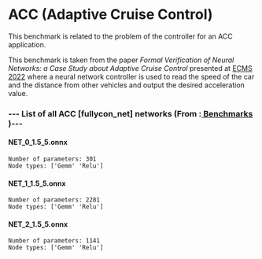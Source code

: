 # ACC (Adaptive Cruise Control)

This benchmark is related to the problem of the controller for an ACC application.

This benchmark is taken from the paper _Formal Verification of Neural Networks: a Case Study about Adaptive Cruise Control_ presented at [ECMS 2022](https://www.scs-europe.net/dlib/2022/ecms2022acceptedpapers/0310_dis_ecms2022_0075.pdf) where a neural network controller is used to read the speed of the car and the distance from other vehicles and output the desired acceleration value.

### --- List of all ACC [fullycon_net] networks (From :<a href = 'https://github.com/VNNLIB/Benchmarks'> Benchmarks </a>)---

#### NET_0_1.5_5.onnx 
	Number of parameters: 301 
	Node types: ['Gemm' 'Relu']

#### NET_1_1.5_5.onnx 
	Number of parameters: 2281 
	Node types: ['Gemm' 'Relu']

#### NET_2_1.5_5.onnx 
	Number of parameters: 1141 
	Node types: ['Gemm' 'Relu']

